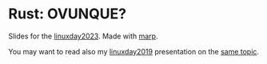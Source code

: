# Rust: OVUNQUE?

Slides for the [linuxday2023](https://linuxdaytorino.org/2023/). Made with [marp](https://marp.app/).

You may want to read also my [linuxday2019](https://linuxdaytorino.org/2019) presentation on the [same topic](https://github.com/lu-zero/linuxday2019).
